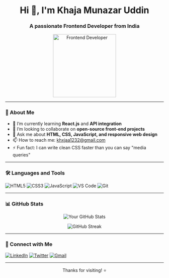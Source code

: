 <!-- GitHub Profile README -->

<h1 align="center">Hi 👋, I'm Khaja Munazar Uddin</h1>
<h3 align="center">A passionate Frontend Developer from India</h3>

<p align="center">
  <img src="https://media.giphy.com/media/du3J3cXyzhj75IOgvA/giphy.gif" width="200" alt="Frontend Developer">
</p>

---

### 🚀 About Me

- 🌱 I’m currently learning **React.js** and **API integration**
- 👯 I’m looking to collaborate on **open-source front-end projects**
- 💬 Ask me about **HTML, CSS, JavaScript, and responsive web design**
- 📫 How to reach me: [khxjaa1232@gmail.com](mailto:your.email@example.com)
- ⚡ Fun fact: I can write clean CSS faster than you can say "media queries"

---

### 🛠️ Languages and Tools

<p align="left">
  <img src="https://img.shields.io/badge/HTML5-E34F26?style=flat&logo=html5&logoColor=white" alt="HTML5"/>
  <img src="https://img.shields.io/badge/CSS3-1572B6?style=flat&logo=css3&logoColor=white" alt="CSS3"/>
  <img src="https://img.shields.io/badge/JavaScript-F7DF1E?style=flat&logo=javascript&logoColor=black" alt="JavaScript"/>
  <img src="https://img.shields.io/badge/VS%20Code-007ACC?style=flat&logo=visual-studio-code&logoColor=white" alt="VS Code"/>
  <img src="https://img.shields.io/badge/Git-F05032?style=flat&logo=git&logoColor=white" alt="Git"/>
</p>

---

### 📊 GitHub Stats

<p align="center">
  <img src="https://github-readme-stats.vercel.app/api?username=your-github-username&show_icons=true&theme=radical" alt="Your GitHub Stats" />
</p>
<p align="center">
  <img src="https://github-readme-streak-stats.herokuapp.com/?user=your-github-username&theme=tokyonight" alt="GitHub Streak" />
</p>

---

### 🔗 Connect with Me

<p align="left">
  <a href="https://linkedin.com/in/www.linkedin.com/in/khaja-munazar-uddin-146a34338" target="blank"><img src="https://img.shields.io/badge/LinkedIn-0A66C2?style=flat&logo=linkedin&logoColor=white" alt="LinkedIn" /></a>
  <a href="https://twitter.com/your-twitter" target="blank"><img src="https://img.shields.io/badge/Twitter-1DA1F2?style=flat&logo=twitter&logoColor=white" alt="Twitter" /></a>
  <a href="khxkaa123@gmail.com"><img src="https://img.shields.io/badge/Gmail-D14836?style=flat&logo=gmail&logoColor=white" alt="Gmail" /></a>
</p>

---

<p align="center">Thanks for visiting! ⭐️</p>
